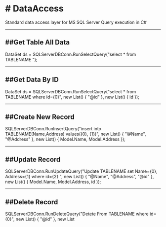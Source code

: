 <h1># DataAccess</h1>
Standard data access layer for MS SQL Server Query execution in C#

<hr/>
<h2>##Get Table All Data </h2> 
  DataSet ds = SQLServerDBConn.RunSelectQuery("select * from TABLENAME ");

<hr/>
<h2>##Get Data By ID   </h2>  
  DataSet ds = SQLServerDBConn.RunSelectQuery("select * from TABLENAME where id={0}", new List<string>() { "@id" }, new List<object>() { id });
     
<hr/>
<h2>##Create New Record  </h2>          
  SQLServerDBConn.RunInsertQuery("insert into TABLENAME(Name,Address) values({0}, {1})", new List<string>() { "@Name", "@Address" }, new List<object>() { Model.Name, Model.Address });
     
<hr/>  
<h2>##Update Record   </h2> 
  SQLServerDBConn.RunUpdateQuery("Update TABLENAME set Name={0}, Address={1} where id={2} ", new List<string>() { "@Name", "@Address", "@id" }, new List<object>() { Model.Name, Model.Address, id });
     
<hr/>  
<h2>##Delete Record   </h2> 
  SQLServerDBConn.RunDeleteQuery("Detete From TABLENAME where id={0}", new List<string>() { "@id" }, new List<object>() { id });
    
